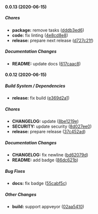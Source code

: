 #### 0.0.13 (2020-06-15)

##### Chores

- **package:** remove tasks ([dddb3ed6](https://github.com/gregoranders/ts-playground/commit/dddb3ed685f01ef799d77d625af8cb5b1ee0142c))
- **code:** fix linting ([4e8cd8e8](https://github.com/gregoranders/ts-playground/commit/4e8cd8e87bf87211a942c78efa5be0863a99041b))
- **release:** prepare next release ([d727c21f](https://github.com/gregoranders/ts-playground/commit/d727c21f3c357ee2f1aabcc120c94d4ee9dc7f4b))

##### Documentation Changes

- **README:** update docs ([617caac8](https://github.com/gregoranders/ts-playground/commit/617caac84fa0b75308958fe299028f5c8371f2f8))

#### 0.0.12 (2020-06-15)

##### Build System / Dependencies

- **release:** fix build ([e369d2a1](https://github.com/gregoranders/ts-playground/commit/e369d2a13939ce8fd2809b363280188d4b5de464))

##### Chores

- **CHANGELOG:** update ([8be1219e](https://github.com/gregoranders/ts-playground/commit/8be1219eba296b93430882c2b1e278f742fcfe2e))
- **SECURITY:** update security ([8d027ee0](https://github.com/gregoranders/ts-playground/commit/8d027ee0521cefa86f518d6fc6b7eb45bb0f60f6))
- **release:** prepare release ([37c452ad](https://github.com/gregoranders/ts-playground/commit/37c452ad6bba5d1bdffca90096e0e651f0a3d59d))

##### Documentation Changes

- **CHANGELOG:** fix newline ([bd62079d](https://github.com/gregoranders/ts-playground/commit/bd62079db479e26274dea3e2fac997e227a36eb3))
- **README:** add badge ([86dc621b](https://github.com/gregoranders/ts-playground/commit/86dc621b9326cc6446069cb114f4cafd7b8b1eaf))

##### Bug Fixes

- **docs:** fix badge ([55cabf5c](https://github.com/gregoranders/ts-playground/commit/55cabf5c317cf7de1142e1fafc7d9628e399cc57))

##### Other Changes

- **build:** support appveyor ([02aa5410](https://github.com/gregoranders/ts-playground/commit/02aa5410aaa92190c5711fecfc3d3883028c50f1))
